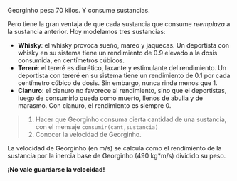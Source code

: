 Georginho pesa 70 kilos. Y consume sustancias.

Pero tiene la gran ventaja de que cada sustancia que consume _reemplaza_ a la sustancia anterior. Hoy modelamos tres sustancias:

* **Whisky**: el whisky provoca sueño, mareo y jaquecas. Un deportista con whisky en su sistema tiene un rendimiento de 0.9 elevado a la dosis consumida, en centímetros cúbicos.
* **Tereré**: el tereré es diurético, laxante y estimulante del rendimiento. Un deportista con tereré en su sistema tiene un rendimiento de 0.1 por cada centímetro cúbico de dosis. Sin embargo, nunca rinde menos que 1.
* **Cianuro**: el cianuro no favorece al rendimiento, sino que el deportistas, luego de consumirlo queda como muerto, llenos de abulia y de marasmo. Con cianuro, el rendimiento es siempre 0.

> 1. Hacer que Georginho consuma cierta cantidad de una sustancia, con el mensaje `consumir(cant,sustancia)`
> 2. Conocer la velocidad de Georginho.

La velocidad de Georginho (en m/s) se calcula como el rendimiento de la sustancia por la inercia base de Georginho (490 kg*m/s) dividido su peso.

**¡No vale guardarse la velocidad!**


